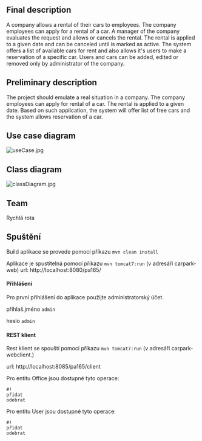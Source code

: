 ## Final description ##

A company allows a rental of their cars to employees. The company employees can apply for a rental of a car. A manager of the company evaluates the request and allows or cancels the rental. The rental is applied to a given date and can be canceled until is marked as active. The system offers a list of available cars for rent and also allows it's users to make a reservation of a specific car. Users and cars can be added, edited or removed only by administrator of the company.


## Preliminary description ##

The project should emulate a real situation in a company. The company employees can apply for rental of a car. The rental is applied to a given date. Based on such application, the system will offer list of free cars and the system allows reservation of a car.

## Use case diagram ##
![useCase.jpg](https://bitbucket.org/repo/8op8qp/images/2354194273-useCase.jpg)

## Class diagram ##
![classDiagram.jpg](https://bytebucket.org/JayDee8/pa165-car-park/raw/3eb587469281c6509b55f7ef61297e2bcb8d8571/res/classDiagram.jpg)


## Team ##
Rychlá rota

## Spuštění ##

Build aplikace se provede pomocí příkazu
``` mvn clean install ```

Aplikace je spustitelná pomocí příkazu ``` mvn tomcat7:run ``` (v adresáři carpark-web)
url: http://localhost:8080/pa165/

#### Přihlášení ####
Pro první přihlášení do aplikace použijte administratorský účet.

přihlaš.jméno ```admin```

heslo ```admin```


#### REST klient ####
Rest klient se spouští pomocí příkazu ``` mvn tomcat7:run ``` (v adresáři carpark-webclient.)

url: http://localhost:8085/pa165/client


Pro entitu Office jsou dostupné tyto operace:

```
#!
přidat 
odebrat
```
Pro entitu User jsou dostupné tyto operace:

```
#!
přidat 
odebrat
```